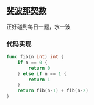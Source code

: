 ## [斐波那契数](https://leetcode-cn.com/problems/fibonacci-number/)

正好碰到每日一题，水一波

### 代码实现

```go
func fib(n int) int {
	if n == 0 {
		return 0
	} else if n == 1 {
		return 1
	}
	return fib(n-1) + fib(n-2)
}
```

